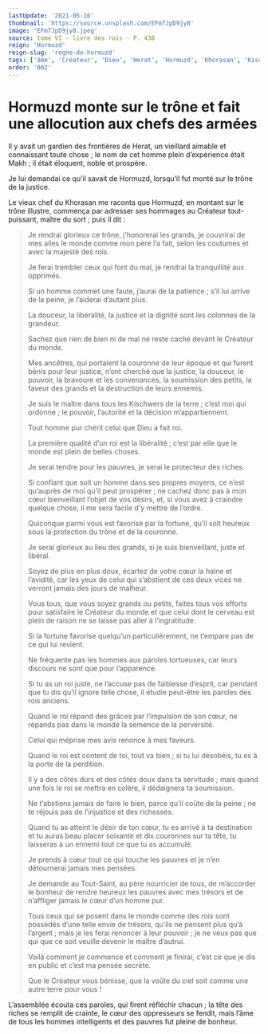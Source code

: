 ```yaml
---
lastUpdate: '2021-05-16'
thumbnail: 'https://source.unsplash.com/EFm7JpD9jy8'
image: 'EFm7JpD9jy8.jpeg'
source: tome VI - livre des rois - P. 438
reign: 'Hormuzd'
reign-slug: 'regne-de-hormuzd'
tags: ['âme', 'Créateur', 'Dieu', 'Herat', 'Hormuzd', 'Khorasan', 'Kischwers', 'Makh', 'Tout-Saint']
order: '002'
---
```


# Hormuzd monte sur le trône et fait une allocution aux chefs des armées

Il y avait un gardien des frontières de Herat, un vieillard aimable et connaissant toute chose ; le nom de cet homme plein d’expérience était Makh ; il était éloquent, noble et prospère.

Je lui demandai ce qu’il savait de Hormuzd, lorsqu’il fut monté sur le trône de la justice.

Le vieux chef du Khorasan me raconta que Hormuzd, en montant sur le trône illustre, commença par adresser ses hommages au Créateur tout-puissant, maître du sort ; puis il dit :

> Je rendrai glorieux ce trône, j’honorerai les grands, je couvrirai de mes ailes le monde comme mon père l’a fait, selon les coutumes et avec la majesté des rois.
>
> Je ferai trembler ceux qui font du mal, je rendrai la tranquillité aux opprimés.
>
> Si un homme commet une faute, j’aurai de la patience ; s’il lui arrive de la peine, je l’aiderai d’autant plus.
>
> La douceur, la libéralité, la justice et la dignité sont les colonnes de la grandeur.
>
> Sachez que rien de bien ni de mal ne reste caché devant le Créateur du monde.
>
> Mes ancêtres, qui portaient la couronne de leur époque et qui furent bénis pour leur justice, n’ont cherché que la justice, la douceur, le pouvoir, la bravoure et les convenances, la soumission des petits, la faveur des grands et la destruction de leurs ennemis.
>
> Je suis le maître dans tous les Kischwers de la terre ; c’est moi qui ordonne ; le pouvoir, l’autorité et la décision m’appartiennent.
>
> Tout homme pur chérit celui que Dieu a fait roi.
>
> La première qualité d’un roi est la libéralité ; c’est par elle que le monde est plein de belles choses.
>
> Je serai tendre pour les pauvres, je serai le protecteur des riches.
>
> Si confiant que soit un homme dans ses propres moyens, ce n’est qu’auprès de moi qu’il peut prospérer ; ne cachez donc pas à mon cœur bienveillant l’objet de vos désirs, et, si vous avez à craindre quelque chose, il me sera facile d’y mettre de l’ordre.
>
> Quiconque parmi vous est favorisé par la fortune, qu’il soit heureux sous la protection du trône et de la couronne.
>
> Je serai glorieux au lieu des grands, si je suis bienveillant, juste et libéral.
>
> Soyez de plus en plus doux, écartez de votre cœur la haine et l’avidité, car les yeux de celui qui s’abstient de ces deux vices ne verront jamais des jours de malheur.
>
> Vous tous, que vous soyez grands ou petits, faites tous vos efforts pour satisfaire le Créateur du monde et que celui dont le cerveau est plein de raison ne se laisse pas aller à l’ingratitude.
>
> Si la fortune favorise quelqu’un particulièrement, ne t’empare pas de ce qui lui revient.
>
> Ne fréquente pas les hommes aux paroles tortueuses, car leurs discours ne sont que pour l’apparence.
>
> Si tu as un roi juste, ne l’accuse pas de faiblesse d’esprit, car pendant que tu dis qu’il ignore telle chose, il étudie peut-être les paroles des rois anciens.
>
> Quand le roi répand des grâces par l’impulsion de son cœur, ne répands pas dans le monde la semence de la perversité.
>
> Celui qui méprise mes avis renonce à mes faveurs.
>
> Quand le roi est content de toi, tout va bien ; si tu lui désobéis, tu es à la porte de la perdition.
>
> Il y a des côtés durs et des côtés doux dans ta servitude ; mais quand une fois le roi se mettra en colère, il dédaignera ta soumission.
>
> Ne t’abstiens jamais de faire le bien, parce qu’il coûte de la peine ; ne te réjouis pas de l’injustice et des richesses.
>
> Quand tu as atteint le désir de ton cœur, tu es arrivé à ta destination et tu auras beau placer soixante et dix couronnes sur ta tête, tu laisseras à un ennemi tout ce que tu as accumulé.
>
> Je prends à cœur tout ce qui touche les pauvres et je n’en détournerai jamais mes pensées.
>
> Je demande au Tout-Saint, au père nourricier de tous, de m’accorder le bonheur de rendre heureux les pauvres avec mes trésors et de n’affliger jamais le cœur d’un homme pur.
>
> Tous ceux qui se posent dans le monde comme des rois sont possédés d’une telle envie de trésors, qu’ils ne pensent plus qu’à l’argent ; mais je les ferai renoncer à leur pouvoir ; je ne veux pas que qui que ce soit veuille devenir le maître d’autrui.
>
> Voilà comment je commence et comment je finirai, c’est ce que je dis en public et c’est ma pensée secrète.
>
> Que le Créateur vous bénisse, que la voûte du ciel soit comme une autre terre pour vous !

L’assemblée écouta ces paroles, qui firent réfléchir chacun ; la tête des riches se remplit de crainte, le cœur des oppresseurs se fendit, mais l’âme de tous les hommes intelligents et des pauvres fut pleine de bonheur.
